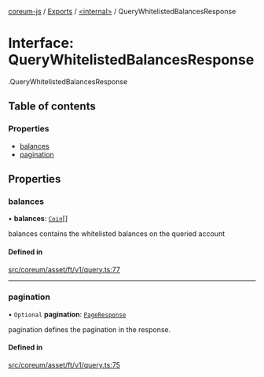 [coreum-js](../README.md) / [Exports](../modules.md) / [<internal\>](../modules/internal_.md) / QueryWhitelistedBalancesResponse

# Interface: QueryWhitelistedBalancesResponse

[<internal>](../modules/internal_.md).QueryWhitelistedBalancesResponse

## Table of contents

### Properties

- [balances](internal_.QueryWhitelistedBalancesResponse.md#balances)
- [pagination](internal_.QueryWhitelistedBalancesResponse.md#pagination)

## Properties

### balances

• **balances**: [`Coin`](../modules/internal_.md#coin)[]

balances contains the whitelisted balances on the queried account

#### Defined in

[src/coreum/asset/ft/v1/query.ts:77](https://github.com/CooperFoundation/coreum-js/blob/d106c53/src/coreum/asset/ft/v1/query.ts#L77)

___

### pagination

• `Optional` **pagination**: [`PageResponse`](../modules/internal_.md#pageresponse-3)

pagination defines the pagination in the response.

#### Defined in

[src/coreum/asset/ft/v1/query.ts:75](https://github.com/CooperFoundation/coreum-js/blob/d106c53/src/coreum/asset/ft/v1/query.ts#L75)
